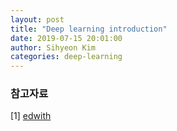 ```yaml
---
layout: post
title: "Deep learning introduction"
date: 2019-07-15 20:01:00
author: Sihyeon Kim
categories: deep-learning
---
```


### 참고자료  

[1] [edwith](https://www.edwith.org/deeplearningchoi/joinLectures/10979)
